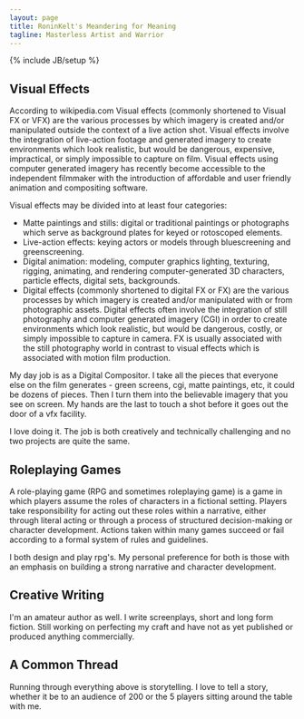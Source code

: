 ```yaml
---
layout: page
title: RoninKelt's Meandering for Meaning
tagline: Masterless Artist and Warrior
---
```

{% include JB/setup %}

## Visual Effects 

According to wikipedia.com Visual effects (commonly shortened to Visual FX or VFX) are the various processes by which imagery is created and/or manipulated outside the context of a live action shot. Visual effects involve the integration of live-action footage and generated imagery to create environments which look realistic, but would be dangerous, expensive, impractical, or simply impossible to capture on film. Visual effects using computer generated imagery has recently become accessible to the independent filmmaker with the introduction of affordable and user friendly animation and compositing software.

Visual effects may be divided into at least four categories:

* Matte paintings and stills: digital or traditional paintings or photographs which serve as background plates for keyed or rotoscoped elements.
* Live-action effects: keying actors or models through bluescreening and greenscreening.
* Digital animation: modeling, computer graphics lighting, texturing, rigging, animating, and rendering computer-generated 3D characters, particle effects, digital sets, backgrounds.
* Digital effects (commonly shortened to digital FX or FX) are the various processes by which imagery is created and/or manipulated with or from photographic assets. Digital effects often involve the integration of still photography and computer generated imagery (CGI) in order to create environments which look realistic, but would be dangerous, costly, or simply impossible to capture in camera. FX is usually associated with the still photography world in contrast to visual effects which is associated with motion film production.

My day job is as a Digital Compositor.  I take all the pieces that everyone else on the film generates - green screens, cgi, matte paintings, etc, it could be dozens of pieces.  Then I turn them into the believable imagery that you see on screen. My hands are the last to touch a shot before it goes out the door of a vfx facility.

I love doing it. The job is both creatively and technically challenging and no two projects are quite the same.

## Roleplaying Games

A role-playing game (RPG and sometimes roleplaying game) is a game in which players assume the roles of characters in a fictional setting. Players take responsibility for acting out these roles within a narrative, either through literal acting or through a process of structured decision-making or character development. Actions taken within many games succeed or fail according to a formal system of rules and guidelines.

I both design and play rpg's. My personal preference for both is those with an emphasis on building a strong narrative and character development.

## Creative Writing

I'm an amateur author as well. I write screenplays, short and long form fiction. Still working on perfecting my craft and have not as yet published or produced anything commercially.

## A Common Thread

Running through everything above is storytelling. I love to tell a story, whether it be to an audience of 200 or the 5 players sitting around the table with me.

